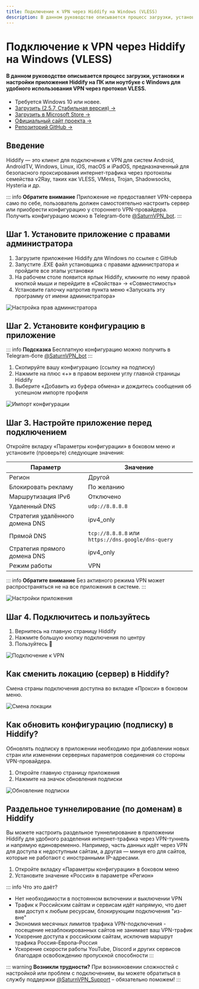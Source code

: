 ```yaml
---
title: Подключение к VPN через Hiddify на Windows (VLESS)
description: В данном руководстве описывается процесс загрузки, установки и настройки приложения Hiddify на ПК или ноутбуке с Windows для удобного использования VPN через протокол VLESS.
---
```


# Подключение к VPN через Hiddify на Windows (VLESS)

#### В данном руководстве описывается процесс загрузки, установки и настройки приложения Hiddify на ПК или ноутбуке с Windows для удобного использования VPN через протокол VLESS.

- Требуется Windows 10 или новее.
- [Загрузить (2.5.7, Стабильная версия) →](https://github.com/hiddify/hiddify-app/releases/download/v2.5.7/Hiddify-Windows-Setup-x64.exe)
- [Загрузить в Microsoft Store →](https://apps.microsoft.com/detail/9pdfnl3qv2s5?hl=ru-RU&gl=RU)
- [Официальный сайт проекта →](https://Hiddify.com/)
- [Репозиторий GitHub →](https://github.com/hiddify/hiddify-app)


## Введение

Hiddify — это клиент для подключения к VPN для систем Android, AndroidTV, Windows, Linux, iOS, macOS и iPadOS, предназначенный для безопасного проксирования интернет‑трафика через протоколы семейства v2Ray, таких как VLESS, VMess, Trojan, Shadowsocks, Hysteria и др.

::: info **Обратите внимание** 
Приложение не предоставляет VPN-сервера само по себе, пользователь должен самостоятельно настроить сервер или приобрести конфигурацию у стороннего VPN-провайдера. Получить конфигурацию можно в Telegram-боте [@SaturnVPN_bot](https://t.me/SaturnVPN_bot?start=docs).
:::

## Шаг 1. Установите приложение с правами администратора

1. Загрузите приложение Hiddify для Windows по ссылке с GitHub
2. Запустите .EXE файл установщика с правами администратора и пройдите все этапы установки
3. На рабочем столе появится ярлык Hiddify, кликните по нему правой кнопкой мыши и перейдите в «Свойства» → «Совместимость»
4. Установите галочку напротив пункта меню «Запускать эту программу от имени администратора»

![Настройка прав администратора](/pages/windows/hiddify/1.webp)

## Шаг 2. Установите конфигурацию в приложение

::: info **Подсказка** 
Бесплатную конфигурацию можно получить в Telegram-боте [@SaturnVPN_bot](https://t.me/SaturnVPN_bot?start=docs)
:::

1. Скопируйте вашу конфигурацию (ссылку на подписку)
2. Нажмите на плюс «+» в правом верхнем углу главной страницы Hiddify
3. Выберите «Добавить из буфера обмена» и дождитесь сообщения об успешном импорте профиля

![Импорт конфигурации](/pages/windows/hiddify/2.webp)

## Шаг 3. Настройте приложение перед подключением

Откройте вкладку «Параметры конфигурации» в боковом меню и установите (проверьте) следующие значения:

| Параметр | Значение |
|----------|----------|
| Регион | Другой |
| Блокировать рекламу | По желанию |
| Маршрутизация IPv6 | Отключено |
| Удаленный DNS | `udp://8.8.8.8` |
| Стратегия удалённого домена DNS | ipv4_only |
| Прямой DNS | `tcp://8.8.8.8` или `https://dns.google/dns-query` |
| Стратегия прямого домена DNS | ipv4_only |
| Режим работы | VPN |

::: info **Обратите внимание** 
Без активного режима VPN может распространяться не на все приложения в системе.
:::

![Настройки приложения](/pages/windows/hiddify/3.webp)

## Шаг 4. Подключитесь и пользуйтесь

1. Вернитесь на главную страницу Hiddify
2. Нажмите большую кнопку подключения по центрy
3. Пользуйтесь 🙂

![Подключение к VPN](/pages/windows/hiddify/4.webp)

## Как сменить локацию (сервер) в Hiddify?
Смена страны подключения доступна во вкладке «Прокси» в боковом меню.

![Смена локации](/pages/windows/hiddify/6.webp)

## Как обновить конфигурацию (подписку) в Hiddify?
Обновлять подписку в приложении необходимо при добавлении новых стран или изменении серверных параметров соединения со стороны VPN-провайдера.
1. Откройте главную страницу приложения
2. Нажмите на значок обновления подписки

![Обновление подписки](/pages/windows/hiddify/5.webp)

## Раздельное туннелирование (по доменам) в Hiddify

Вы можете настроить раздельное туннелирование в приложении Hiddify для удобного разделения интернет-трафика через VPN-туннель и напрямую единовременно. Например, часть данных идёт через VPN для доступа к недоступным сайтам, а другая — минуя его для сайтов, которые не работают с иностранными IP-адресами.

1. Откройте вкладку «Параметры конфигурации» в боковом меню
2. Установите значение «Россия» в параметре «Регион»

::: info Что это даёт?
- Нет необходимости в постоянном включении и выключении VPN
- Трафик к Российским сайтам и сервисам идёт напрямую, что дает вам доступ к любым ресурсам, блокирующим подключения "из-вне"
- Экономия месячных лимитов трафика VPN-подключения - посещение незаблокированных сайтов не занимает ваш VPN-трафик
- Ускорение доступа к российским сайтам, исключив маршрут трафика Россия–Европа–Россия
- Ускорение скорости работы YouTube, Discord и других сервисов благодаря освобождению пропускной способности
:::

::: warning **Возникли трудности?** 
При возникновении сложностей с настройкой или проблем с подключением, вы можете обратиться в службу поддержки [@SaturnVPN_Support](https://t.me/SaturnVPN_Support) – обязательно поможем!
:::